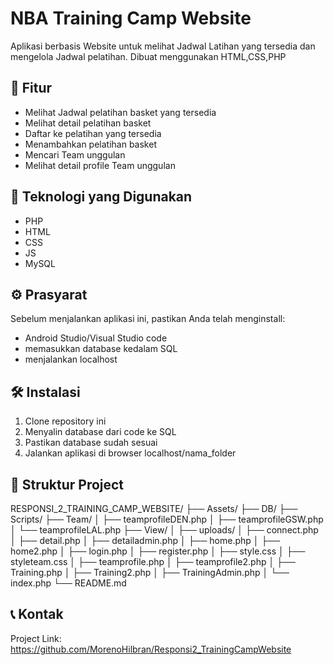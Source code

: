 ﻿# NBA Training Camp Website
Aplikasi berbasis Website untuk melihat Jadwal Latihan yang tersedia dan mengelola Jadwal pelatihan. Dibuat menggunakan HTML,CSS,PHP

## 📱 Fitur

- Melihat Jadwal pelatihan basket yang tersedia
- Melihat detail pelatihan basket
- Daftar ke pelatihan yang tersedia
- Menambahkan pelatihan basket 
- Mencari Team unggulan
- Melihat detail profile Team unggulan

## 🚀 Teknologi yang Digunakan

- PHP
- HTML
- CSS
- JS
- MySQL

## ⚙️ Prasyarat

Sebelum menjalankan aplikasi ini, pastikan Anda telah menginstall:

- Android Studio/Visual Studio code
- memasukkan database kedalam SQL
- menjalankan localhost

## 🛠️ Instalasi

1. Clone repository ini
2. Menyalin database dari code ke SQL
3. Pastikan database sudah sesuai
4. Jalankan aplikasi di browser localhost/nama_folder


## 📁 Struktur Project

RESPONSI_2_TRAINING_CAMP_WEBSITE/
├── Assets/
├── DB/
├── Scripts/
├── Team/
│   ├── teamprofileDEN.php
│   ├── teamprofileGSW.php
│   └── teamprofileLAL.php
├── View/
│   ├── uploads/
│   ├── connect.php
│   ├── detail.php
│   ├── detailadmin.php
│   ├── home.php
│   ├── home2.php
│   ├── login.php
│   ├── register.php
│   ├── style.css
│   ├── styleteam.css
│   ├── teamprofile.php
│   ├── teamprofile2.php
│   ├── Training.php
│   ├── Training2.php
│   ├── TrainingAdmin.php
│   └── index.php
└── README.md



## 📞 Kontak

Project Link: https://github.com/MorenoHilbran/Responsi2_TrainingCampWebsite
